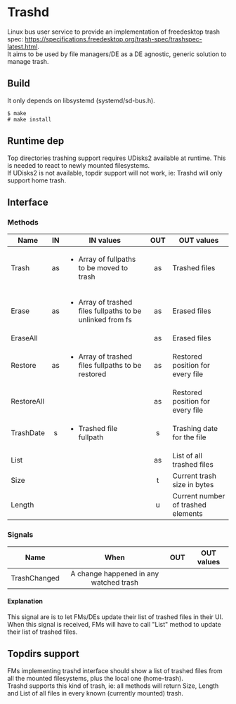 # Trashd

Linux bus user service to provide an implementation of freedesktop trash spec: https://specifications.freedesktop.org/trash-spec/trashspec-latest.html.  
It aims to be used by file managers/DE as a DE agnostic, generic solution to manage trash.  

## Build
It only depends on libsystemd (systemd/sd-bus.h).  

    $ make
    # make install
    
## Runtime dep
Top directories trashing support requires UDisks2 available at runtime. This is needed to react to newly mounted filesystems.  
If UDisks2 is not available, topdir support will not work, ie: Trashd will only support home trash.  

## Interface
### Methods
| Name | IN | IN values | OUT | OUT values |
|-|:-:|-|:-:|-|
| Trash | as | <ul><li>Array of fullpaths to be moved to trash</li></ul> | as | Trashed files |
| Erase | as | <ul><li>Array of trashed files fullpaths to be unlinked from fs</li></ul> | as | Erased files |
| EraseAll | | | as | Erased files |
| Restore | as | <ul><li>Array of trashed files fullpaths to be restored</li></ul> | as | Restored position for every file |
| RestoreAll | | | as | Restored position for every file |
| TrashDate | s | <ul><li>Trashed file fullpath</li></ul> | s | Trashing date for the file |
| List | | | as | List of all trashed files |
| Size | | | t | Current trash size in bytes |
| Length | | | u | Current number of trashed elements |

### Signals
| Name | When | OUT | OUT values |
|-|:-:|-|:-:|
| TrashChanged | A change happened in any watched trash | | |

#### Explanation
This signal are is to let FMs/DEs update their list of trashed files in their UI.  
When this signal is received, FMs will have to call "List" method to update their list of trashed files.

## Topdirs support
FMs implementing trashd interface should show a list of trashed files from all the mounted filesystems, plus the local one (home-trash).  
Trashd supports this kind of trash, ie: all methods will return Size, Length and List of all files in every known (currently mounted) trash. 
